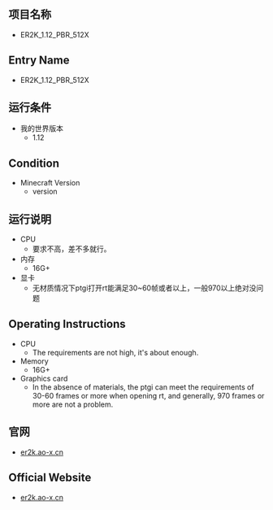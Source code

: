 ## 项目名称
* ER2K_1.12_PBR_512X

## Entry Name
* ER2K_1.12_PBR_512X

## 运行条件
* 我的世界版本
  * 1.12

## Condition
* Minecraft Version
  * version

## 运行说明
* CPU
  * 要求不高，差不多就行。
* 内存
  * 16G+
* 显卡
  * 无材质情况下ptgi打开rt能满足30~60帧或者以上，一般970以上绝对没问题
 
## Operating Instructions
* CPU
  * The requirements are not high, it's about enough.
* Memory
  * 16G+
* Graphics card
  * In the absence of materials, the ptgi can meet the requirements of 30-60 frames or more when opening rt, and generally, 970 frames or more are not a problem.

## 官网
* [er2k.ao-x.cn](https://er2k.ao-x.cn)

## Official Website
* [er2k.ao-x.cn](https://er2k.ao-x.cn)

